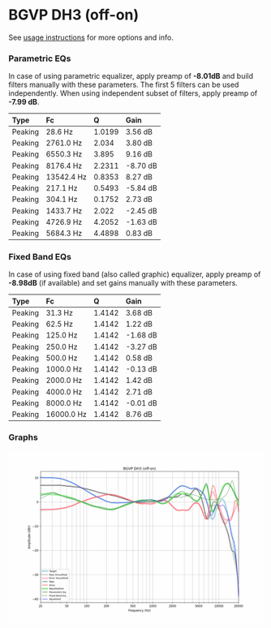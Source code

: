 # BGVP DH3 (off-on)
See [usage instructions](https://github.com/jaakkopasanen/AutoEq#usage) for more options and info.

### Parametric EQs
In case of using parametric equalizer, apply preamp of **-8.01dB** and build filters manually
with these parameters. The first 5 filters can be used independently.
When using independent subset of filters, apply preamp of **-7.99 dB**.

| Type    | Fc         |      Q | Gain     |
|:--------|:-----------|:-------|:---------|
| Peaking | 28.6 Hz    | 1.0199 | 3.56 dB  |
| Peaking | 2761.0 Hz  | 2.034  | 3.80 dB  |
| Peaking | 6550.3 Hz  | 3.895  | 9.16 dB  |
| Peaking | 8176.4 Hz  | 2.2311 | -8.70 dB |
| Peaking | 13542.4 Hz | 0.8353 | 8.27 dB  |
| Peaking | 217.1 Hz   | 0.5493 | -5.84 dB |
| Peaking | 304.1 Hz   | 0.1752 | 2.73 dB  |
| Peaking | 1433.7 Hz  | 2.022  | -2.45 dB |
| Peaking | 4726.9 Hz  | 4.2052 | -1.63 dB |
| Peaking | 5684.3 Hz  | 4.4898 | 0.83 dB  |

### Fixed Band EQs
In case of using fixed band (also called graphic) equalizer, apply preamp of **-8.98dB**
(if available) and set gains manually with these parameters.

| Type    | Fc         |      Q | Gain     |
|:--------|:-----------|:-------|:---------|
| Peaking | 31.3 Hz    | 1.4142 | 3.68 dB  |
| Peaking | 62.5 Hz    | 1.4142 | 1.22 dB  |
| Peaking | 125.0 Hz   | 1.4142 | -1.68 dB |
| Peaking | 250.0 Hz   | 1.4142 | -3.27 dB |
| Peaking | 500.0 Hz   | 1.4142 | 0.58 dB  |
| Peaking | 1000.0 Hz  | 1.4142 | -0.13 dB |
| Peaking | 2000.0 Hz  | 1.4142 | 1.42 dB  |
| Peaking | 4000.0 Hz  | 1.4142 | 2.71 dB  |
| Peaking | 8000.0 Hz  | 1.4142 | -0.01 dB |
| Peaking | 16000.0 Hz | 1.4142 | 8.76 dB  |

### Graphs
![](./BGVP%20DH3%20(off-on).png)